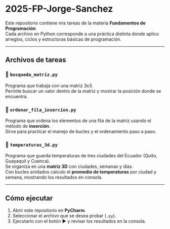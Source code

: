 # 2025-FP-Jorge-Sanchez

Este repositorio contiene mis tareas de la materia **Fundamentos de Programación**.  
Cada archivo en Python corresponde a una práctica distinta donde aplico arreglos, ciclos y estructuras básicas de programación.

---

## Archivos de tareas

### 🔹 `busqueda_matriz.py`
Programa que trabaja con una matriz 3x3.  
Permite buscar un valor dentro de la matriz y mostrar la posición donde se encuentra.  

### 🔹 `ordenar_fila_insercion.py`
Programa que ordena los elementos de una fila de la matriz usando el método de **inserción**.  
Sirve para practicar el manejo de bucles y el ordenamiento paso a paso.  

### 🔹 `temperaturas_3d.py`
Programa que guarda temperaturas de tres ciudades del Ecuador (Quito, Guayaquil y Cuenca).  
Se organiza en una **matriz 3D** con ciudades, semanas y días.  
Con bucles anidados calculo el **promedio de temperaturas** por ciudad y semana, mostrando los resultados en consola.

---

## Cómo ejecutar
1. Abrir este repositorio en **PyCharm**.  
2. Seleccionar el archivo que se desea probar (`.py`).  
3. Ejecutarlo con el botón ▶ y revisar los resultados en la consola.

